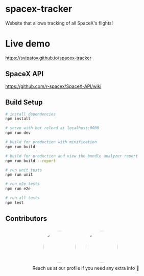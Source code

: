 # spacex-tracker

Website that allows tracking of all SpaceX's flights!

# Live demo

https://svipatov.github.io/spacex-tracker

## SpaceX API

https://github.com/r-spacex/SpaceX-API/wiki

## Build Setup

```bash
# install dependencies
npm install

# serve with hot reload at localhost:8080
npm run dev

# build for production with minification
npm run build

# build for production and view the bundle analyzer report
npm run build --report

# run unit tests
npm run unit

# run e2e tests
npm run e2e

# run all tests
npm test
```

## Contributors

<div style="display: flex; justify-content: center; align-items: center">
  <a href="https://github.com/svipatov" style="width: 100px; height: 100px; border-radius: 50%; overflow: hidden">
    <img width="100" height="100" src="https://ca.slack-edge.com/T02A2SS1Q-U0D3XNSBV-4996d5302794-512"/>
  </a>

  <a href="https://github.com/rafaelramalho19" style="width: 100px; height: 100px; border-radius: 50%; overflow: hidden; margin: 8px 32px">
    <img width="100" height="100" src="https://ca.slack-edge.com/T02A2SS1Q-U8M1V6268-2ae15ce18b71-512"/>
  </a>

</div>

<center style="text-align: center">Reach us at our profile if you need any extra info 🎩</center>
